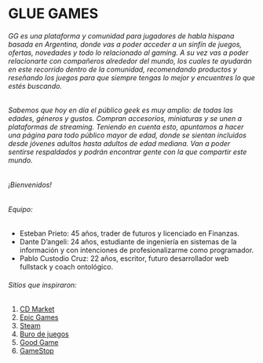 # GLUE GAMES
###### GG es una plataforma y comunidad para jugadores de habla hispana basada en Argentina, donde vas a poder acceder a un sinfín de juegos, ofertas, novedades y todo lo relacionado al gaming. A su vez vas a poder relacionarte con compañeros alrededor del mundo, los cuales te ayudarán en este recorrido dentro de la comunidad, recomendando productos y reseñando los juegos para que siempre tengas lo mejor y encuentres lo que estés buscando.

###### Sabemos que hoy en día el público geek es muy amplio: de todas las edades, géneros y gustos. Compran accesorios, miniaturas y se unen a plataformas de streaming. Teniendo en cuenta esto, apuntamos a hacer una página para todo público mayor de edad, donde se sientan incluidos desde jóvenes adultos hasta adultos de edad mediana. Van a poder sentirse respaldados y podrán encontrar gente con la que compartir este mundo.

###### ¡Bienvenidos!

###### Equipo:

- Esteban Prieto: 45 años, trader de futuros y licenciado en Finanzas. 
- Dante D’angeli: 24 años, estudiante de ingeniería en sistemas de la información y con intenciones de profesionalizarme como programador.
- Pablo Custodio Cruz: 22 años, escritor, futuro desarrollador web fullstack y coach ontológico.

###### Sitios que inspiraron:

1. [CD Market](https://www.cdmarket.com.ar/)
2. [Epic Games](https://www.epicgames.com/store/es-ES/)
3. [Steam](https://store.steampowered.com/)
4. [Buro de juegos](https://www.bureaudejuegos.com/)
5. [Good Game](https://www.goodgame.ar/)
6. [GameStop](https://www.gamestop.com/)

